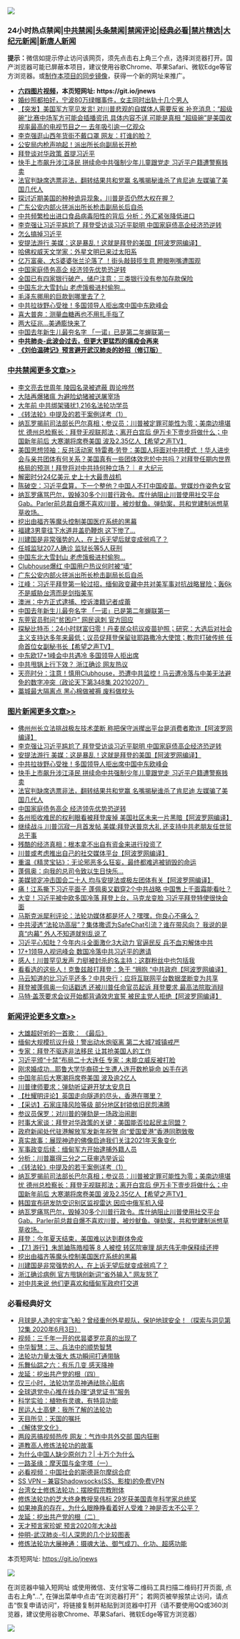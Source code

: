 ![](https://raw.githubusercontent.com/fqnews/bnews/master/64photo/fqnews-qr.jpg)

<div id="tt">
<h3>24小时热点禁闻|<a href="#%E4%B8%AD%E5%85%B1%E7%A6%81%E9%97%BB%E6%9B%B4%E5%A4%9A%E6%96%87%E7%AB%A0">中共禁闻</a>|<a href="#%E5%9B%BE%E7%89%87%E6%96%B0%E9%97%BB%E6%9B%B4%E5%A4%9A%E6%96%87%E7%AB%A0">头条禁闻</a>|<a href="#%E6%96%B0%E9%97%BB%E8%AF%84%E8%AE%BA%E6%9B%B4%E5%A4%9A%E6%96%87%E7%AB%A0">禁闻评论|<a href="#%E5%BF%85%E7%9C%8B%E7%BB%8F%E5%85%B8%E5%A5%BD%E6%96%87">经典必看|<a href="/video.md#%E7%A6%81%E7%89%87%E7%B2%BE%E9%80%89">禁片精选</a>|<a href="https://github.com/fqnews/djy/blob/master/gb/nf1351518.md#1">大纪元新闻</a>|<a href="https://github.com/fqnews/ntdtv/blob/master/gb/prog204.md#1">新唐人新闻</a></h3>
<div><b>提示：</b>微信如提示停止访问该网页，须先点击右上角三个点，选择浏览器打开。国产浏览器可能已屏蔽本项目，建议使用谷歌Chrome、苹果Safari、微软Edge等官方浏览器。或<a href="https://github.com/fqnews/bnews/blob/master/%E5%88%B6%E4%BD%9Cgit%E7%A6%81%E9%97%BB%E9%95%9C%E5%83%8F.md">制作本项目的同步镜像</a>，获得一个新的网址来推广。</div>
<ul>
<li><b><a href="http://d1.bdrive.tk/64.mp4" target="_blank">六四图片视频</a>，本页短网址: https://git.io/jnews</b></li>
<li><a href="/lifebaike/20210208/1483523.md">婚纱照都拍好，宁波80万绿帽事件，女主同时出轨十几个男人</a></li>
<li><a href="/bannedvideo/20210208/1483471.md">【突发】美国军方罕见发言! 对川普悲观的自媒体人需要反省  补充消息：“超级碗”比赛中场军方可能会插播资讯 具体内容不详 可能是真相  “超级碗”是美国收视率最高的电视节目之一 去年吸引逾一亿观众</a></li>
<li><a href="/cbnews/20210208/1483551.md">李克强逛山西年货街不戴口罩 网友：打谁的脸？</a></li>
<li><a href="/cnnews/20210208/1483588.md">公安局内枪声响起！派出所长向副局长开枪</a></li>
<li><a href="/cbnews/20210208/1483477.md">拜登谈对华政策 首提习近平</a></li>
<li><a href="/topimagenews/20210208/1483624.md">快手上市飙升涉江泽民 拼续命中共强制少年儿童跟党走 习近平户籍遭警察贱卖</a></li>
<li><a href="/topimagenews/20210208/1483582.md">法官判缺席选票非法，翻转结果共和党赢 名嘴揭秘谁杀了肯尼迪 左媒骗了美国几代人</a></li>
<li><a href="/headline/20210208/1483680.md">探讨近期美国的种种诡异现象，川普是否仍然大权在握？</a></li>
<li><a href="/cbnews/20210208/1483759.md">广东公安内部火拼派出所长枪击副局长后自杀</a></li>
<li><a href="/cbnews/20210208/1483483.md">中共频繁检出进口食品病毒阳性的背后 分析：外汇紧张降低进口</a></li>
<li><a href="/topimagenews/20210208/1483824.md">李克强让习近平尴尬了 拜登受访谈习近平聪明 中国家庭债高企经济恐逆转</a></li>
<li><a href="/renquan/minyun/20210208/1483775.md">怎么搞掉习近平</a></li>
<li><a href="/topimagenews/20210208/1483724.md">安提法游行 美媒：这是暴乱！这就是拜登的美国【阿波罗网编译】</a></li>
<li><a href="/cnnews/20210208/1483433.md">哈佛权威天文学家：外星文明已来过太阳系</a></li>
<li><a href="/comments/20210208/1483666.md">亿万富豪、大S婆婆张兰沦落了 ！街头敲鼓揽生意 瞪眼咧嘴遭围观</a></li>
<li><a href="/topimagenews/20210208/1483459.md">中国家庭债务高企 经济领先优势恐逆转</a></li>
<li><a href="/lifebaike/20210208/1483630.md">全国已有四家银行破产，储户注意：三类银行没有参加存款保险</a></li>
<li><a href="/cbnews/20210208/1483781.md">中国东北大雪封山 老虎饿极进村偷狗…</a></li>
<li><a href="/lifebaike/20210208/1483575.md">毛泽东挪用的巨款到哪里去了？</a></li>
<li><a href="/topimagenews/20210208/1483721.md">中共拉拢野心受挫！多国领导人拒出席中国中东欧峰会</a></li>
<li><a href="/cnnews/20210208/1483736.md">喜大普奔：测量血糖再也不用扎手指了</a></li>
<li><a href="/cnnews/20210208/1483557.md">两大征兆…美通膨快来了</a></li>
<li><a href="/cbnews/20210208/1483713.md">中国去年新生儿最夯名字 「一诺」已是第二年蝉联第一</a></li>
<li><b><a href="/comments/20200211/1275071.md" target="_blank">中共肺炎-此波会过去，但更大更猛烈的瘟疫会再来</a></b></li>
<li><b><a href="/comments/20200207/1272816.md" target="_blank">《刘伯温碑记》预言避开武汉肺炎的妙招（修订版）</a></b></li>
</ul>
</div>

<div class="catlist">
<h3><a href="/cbnews/" target="_blank">中共禁闻</a><span><a href="/cbnews/" target="_blank" rel="nofollow">更多文章>></a></span></h3>
<ul>
<li><a href="/cbnews/20210208/1483883.md" target="_blank">李文亮去世周年 陵园名录被遮蔽 舆论哗然</a></li>
<li><a href="/cbnews/20210208/1483882.md" target="_blank">大陆再爆猪瘟 为避险幼猪被送屠宰场</a></li>
<li><a href="/cbnews/20210208/1483881.md" target="_blank">大年前 中共绑架骚扰1,216名法轮功学员</a></li>
<li><a href="/comments/20210208/1483843.md" target="_blank">《转法轮》中提及的若干案例详考（1）</a></li>
<li><a href="/comments/20210208/1483858.md" target="_blank">纳瓦罗揭前司法部长巴尔真相；参议员：川普被定罪可能性为零；美南边境堪忧 德州总检察长：拜登无视联邦法；离开白宫后 伊万卡下壹步将做什么；中国新年前后 大寒潮将席卷美国 波及2.35亿人【希望之声TV】</a></li>
<li><a href="/cbnews/20210208/1483855.md" target="_blank">美国思想领袖：反共活动家 特雷弗·劳登：美国人将面对中共模式 ！华人进步会与亲共团体有何关系？美国真有一些团体效忠於中共吗？对拜登任期内世界格局的预测！拜登将对中共持何种立场？｜ # 大纪元</a></li>
<li><a href="/cbnews/20210208/1483851.md" target="_blank">解密时分24亿美元 史上十大最贵战机</a></li>
<li><a href="/cbnews/20210208/1483846.md" target="_blank">陈破空：习近平盘算，下一个整他？中国人不打中国疫苗。党媒炒作姿色女官</a></li>
<li><a href="/comments/20210208/1483836.md" target="_blank">纳瓦罗痛骂巴尔，毁掉30多个川普行政令。库什纳阻止川普使用社交平台Gab。Parler前总裁自爆不喜欢川普，被炒鱿鱼。弹劾案，共和党建制派想草草收场。</a></li>
<li><a href="/comments/20210208/1483826.md" target="_blank">挖出由福齐等魔头控制美国医疗系统的黑幕</a></li>
<li><a href="/cbnews/20210208/1483825.md" target="_blank">福建3男童往下水道井盖扔鞭炮 这下惨了…</a></li>
<li><a href="/comments/20210208/1483816.md" target="_blank">川建国是非常强势的人，在上诉无望后就变成弱鸡了？</a></li>
<li><a href="/cbnews/20210208/1483791.md" target="_blank">任城监狱207人确诊 监狱长等5人获刑</a></li>
<li><a href="/cbnews/20210208/1483781.md" target="_blank">中国东北大雪封山 老虎饿极进村偷狗…</a></li>
<li><a href="/cbnews/20210208/1483760.md" target="_blank">Clubhouse爆红 中国用户热议何时被“墙”</a></li>
<li><a href="/cbnews/20210208/1483759.md" target="_blank">广东公安内部火拼派出所长枪击副局长后自杀</a></li>
<li><a href="/cbnews/20210208/1483757.md" target="_blank">江峰：习近平拜登第一轮过招，缅甸政变藏中共对美军事对抗战略冒险；轰6k不是威胁台湾而是剑指美军</a></li>
<li><a href="/cbnews/20210208/1483714.md" target="_blank">澳洲：中方正式逮捕、控诉澳籍记者成蕾</a></li>
<li><a href="/cbnews/20210208/1483713.md" target="_blank">中国去年新生儿最夯名字 「一诺」已是第二年蝉联第一</a></li>
<li><a href="/cbnews/20210208/1483691.md" target="_blank">东莞官员慰问“贫困户” 网民讽刺 官方回应</a></li>
<li><a href="/comments/20210208/1483687.md" target="_blank">探秘比特币：24小时财富归零！丹麦民众抗议疫苗护照；研究：大选后对社会主义支持达多年来最低；议员促拜登保留驻耶路撒冷大使馆；教宗打破传统 任命首位女副秘书长【希望之声TV】</a></li>
<li><a href="/cbnews/20210208/1483684.md" target="_blank">中东欧17+1峰会中共遇冷 多国领导人拒出席</a></li>
<li><a href="/cbnews/20210208/1483681.md" target="_blank">中共甩锅上行下效？ 浙江确诊 网友热议</a></li>
<li><a href="/cbnews/20210208/1483598.md" target="_blank">天亮时分：注意！慎用Clubhouse，恐遭中共监控！马云遭冷落与中美无法避免的数字冲突（政论天下第348集 20210207）</a></li>
<li><a href="/cbnews/20210208/1483584.md" target="_blank">藁城最大隔离点 黑心棉做被褥 废料做枕头</a></li>

</ul>
</div>
<div class="catlist">
<h3><a href="/topimagenews/" target="_blank">图片新闻</a><span><a href="/topimagenews/" target="_blank" rel="nofollow">更多文章>></a></span></h3>
<ul>
<li><a href="/topimagenews/20210208/1483849.md" target="_blank">佛州州长立法挑战极左技术垄断 称把保守派撵出平台是消费者欺诈【阿波罗网编译】</a></li>
<li><a href="/topimagenews/20210208/1483824.md" target="_blank">李克强让习近平尴尬了 拜登受访谈习近平聪明 中国家庭债高企经济恐逆转</a></li>
<li><a href="/topimagenews/20210208/1483724.md" target="_blank">安提法游行 美媒：这是暴乱！这就是拜登的美国【阿波罗网编译】</a></li>
<li><a href="/topimagenews/20210208/1483721.md" target="_blank">中共拉拢野心受挫！多国领导人拒出席中国中东欧峰会</a></li>
<li><a href="/topimagenews/20210208/1483624.md" target="_blank">快手上市飙升涉江泽民 拼续命中共强制少年儿童跟党走 习近平户籍遭警察贱卖</a></li>
<li><a href="/topimagenews/20210208/1483582.md" target="_blank">法官判缺席选票非法，翻转结果共和党赢 名嘴揭秘谁杀了肯尼迪 左媒骗了美国几代人</a></li>
<li><a href="/topimagenews/20210208/1483459.md" target="_blank">中国家庭债务高企 经济领先优势恐逆转</a></li>
<li><a href="/topimagenews/20210207/1483351.md" target="_blank">各州拒收难民的权利眼看被拜登废掉 美国社区未来一片黑暗【阿波罗网编译】</a></li>
<li><a href="/topimagenews/20210207/1483265.md" target="_blank">继续战斗 川普沉寂一月首发帖 美媒:拜登送普京大礼 还支持中共老朋友任世贸总干事</a></li>
<li><a href="/topimagenews/20210207/1483255.md" target="_blank">残酷的经济真相：根本拿不出自有资金来进行投资了</a></li>
<li><a href="/topimagenews/20210207/1483236.md" target="_blank">川普或考虑推出自己的社交媒体平台【阿波罗网编译】</a></li>
<li><a href="/comments/20210207/1483227.md" target="_blank">重温《精灵宝钻》：无论邪恶多么狂妄，最终都难逃被销毁的命运</a></li>
<li><a href="/topimagenews/20210207/1483181.md" target="_blank">蓬佩奥：向我的总司令致以生日快乐…</a></li>
<li><a href="/topimagenews/20210207/1483145.md" target="_blank">美媒锁定冲击国会二十人 均与安提法或极左团体有关【阿波罗网编译】</a></li>
<li><a href="/topimagenews/20210207/1483144.md" target="_blank">痛！江系撕下习近平面子 蓬佩奥又戳穿2个中共战略 中国售上千面霜能看吐？</a></li>
<li><a href="/topimagenews/20210207/1483099.md" target="_blank">大变！习近平被中欧多国冷落 拜登上台，马克龙变脸 习近平拜登特使很快会面</a></li>
<li><a href="/comments/20210207/1482940.md" target="_blank">马斯克派犀利评论：法轮功媒体都是坏人？嘿嘿，你良心不痛么？</a></li>
<li><a href="/comments/20210207/1483218.md" target="_blank">中共浸透“法轮功高层”？集体撒谎为SafeChat引流？谁在带风向？ 我说的是真“内幕”  外人不知道就别乱说了</a></li>
<li><a href="/topimagenews/20210207/1482968.md" target="_blank">习近平心知肚？今年内斗全面激化3大动力 官逼民反 兵不血刃解体中共</a></li>
<li><a href="/topimagenews/20210207/1482958.md" target="_blank">17+1领导人视讯峰会 数国冷落中共习近平的邀请</a></li>
<li><a href="/topimagenews/20210206/1482681.md" target="_blank">感人！川普罕见发声 力挺被封杀的名主持：这群粉丝中也包括我</a></li>
<li><a href="/topimagenews/20210206/1482679.md" target="_blank">看看选的这些人！克鲁兹敲打拜登：急于 &#8220;拥抱 &#8220;中共政府【阿波罗网编译】</a></li>
<li><a href="/topimagenews/20210206/1482626.md" target="_blank">马云知道的比习近平还多？中共央行：应将互联网平台数据垄断变为共享</a></li>
<li><a href="/topimagenews/20210206/1482318.md" target="_blank">拜登被蓬佩奥一句话戳透 还被川普任命官员起诉 拜登要求,最高法院取消辩</a></li>
<li><a href="/topimagenews/20210206/1482281.md" target="_blank">马特·盖茨要求会议开始都背诵效忠宣誓 被民主党人拒绝【阿波罗网编译】</a></li>

</ul>
</div>
<div class="catlist">
<h3><a href="/comments/" target="_blank">新闻评论</a><span><a href="/comments/" target="_blank" rel="nofollow">更多文章>></a></span></h3>
<ul>
<li><a href="/comments/20210209/1483941.md" target="_blank">大雄超好听的一首歌： 《最后》</a></li>
<li><a href="/comments/20210209/1483940.md" target="_blank">缅甸大规模抗议升级！警出动水炮驱离 第二大城7城镇戒严</a></li>
<li><a href="/comments/20210209/1483939.md" target="_blank">专家：拜登不驱逐非法移民 让其抢美国人的工作</a></li>
<li><a href="/comments/20210209/1483923.md" target="_blank">习近平颁“十禁”布局二十大连任 专家：未能立威反被打脸</a></li>
<li><a href="/comments/20210209/1483922.md" target="_blank">刚求婚成功…耶鲁大学华裔硕士生遭人连开数枪毙命 凶手在逃</a></li>
<li><a href="/comments/20210208/1483913.md" target="_blank">中国年前后大寒潮将席卷美国 波及逾2亿人</a></li>
<li><a href="/comments/20210208/1483908.md" target="_blank">川普律师要求：弹劾听证避开犹太安息日</a></li>
<li><a href="/comments/20210208/1483903.md" target="_blank">【杜耀明评论】英国走向隧道的尽头，香港在哪里？</a></li>
<li><a href="/comments/20210208/1483890.md" target="_blank">【采访】石家庄降风险等级 部分地区封锁依旧民怨沸腾</a></li>
<li><a href="/comments/20210208/1483887.md" target="_blank">参议员保罗：对川普的弹劾是一场政治闹剧</a></li>
<li><a href="/comments/20210208/1483886.md" target="_blank">时事大家谈：拜登对华政策的关键：美国能否拉起民主同盟？</a></li>
<li><a href="/comments/20210208/1483867.md" target="_blank">政府新闻处代驻港解放军发新年祝贺 向“爱国爱港”香港同胞致敬</a></li>
<li><a href="/comments/20210208/1483866.md" target="_blank">真实故事：展现神迹的佛像启迪我们关注2021年天象变化</a></li>
<li><a href="/comments/20210208/1483865.md" target="_blank">军事政变后续：缅甸军方开始逮捕外籍人员</a></li>
<li><a href="/comments/20210208/1483864.md" target="_blank">分析：川普赢得三分之二获审选举诉讼</a></li>
<li><a href="/comments/20210208/1483843.md" target="_blank">《转法轮》中提及的若干案例详考（1）</a></li>
<li><a href="/comments/20210208/1483858.md" target="_blank">纳瓦罗揭前司法部长巴尔真相；参议员：川普被定罪可能性为零；美南边境堪忧 德州总检察长：拜登无视联邦法；离开白宫后 伊万卡下壹步将做什么；中国新年前后 大寒潮将席卷美国 波及2.35亿人【希望之声TV】</a></li>
<li><a href="/comments/20210208/1483854.md" target="_blank">韩国宣布研发防空识别区监视雷达 因应中俄军机入侵</a></li>
<li><a href="/comments/20210208/1483836.md" target="_blank">纳瓦罗痛骂巴尔，毁掉30多个川普行政令。库什纳阻止川普使用社交平台Gab。Parler前总裁自爆不喜欢川普，被炒鱿鱼。弹劾案，共和党建制派想草草收场。</a></li>
<li><a href="/comments/20210208/1483833.md" target="_blank">拜登：今年夏天结束，美国难以达到群体免疫</a></li>
<li><a href="/comments/20210208/1483831.md" target="_blank">【7.1 游行】朱凯廸陈皓桓等 8 人被控 转区院审理 胡志伟无申保释续还押</a></li>
<li><a href="/comments/20210208/1483826.md" target="_blank">挖出由福齐等魔头控制美国医疗系统的黑幕</a></li>
<li><a href="/comments/20210208/1483816.md" target="_blank">川建国是非常强势的人，在上诉无望后就变成弱鸡了？</a></li>
<li><a href="/comments/20210208/1483813.md" target="_blank">浙江确诊病例 官方甩锅创新词“省外输入” 网友怒了</a></li>
<li><a href="/comments/20210208/1483802.md" target="_blank">对中共来说 他们更喜欢和缅甸军政府打交道</a></li>

</ul>
</div>

<div class="catlist">
<h3>必看经典好文</h3>
<ul>
<li><a href="/comments/20200712/1359456.md" target="_blank">月球是人造的宇宙飞船？曾经重创外星舰队，保护地球安全！（探索与洞见第12集 2020年6月3日）</a></li>
<li><a href="/aomi/qiwen/20151223/484507.md" target="_blank">视频：三千年一开的优昙婆罗花真的出现了</a></li>
<li><a href="/comments/20200605/783248.md" target="_blank">中华智慧：三、兵法中的顺势智慧</a></li>
<li><a href="/cbnews/20200816/1381005.md" target="_blank">法轮功力量太强大 炼功瞬间打通带脉</a></li>
<li><a href="/tculture/20190101/792146.md" target="_blank">乐舞仙踪之六：有乐几变 感天降神</a></li>
<li><a href="/comments/20200930/1405812.md" target="_blank">龙延：挖出共产党的根（四）</a></li>
<li><a href="/health/20170626/780270.md" target="_blank">仅三小时，法轮功学员神通祛除心脏病</a></li>
<li><a href="/cbnews/20200819/1382346.md" target="_blank">全球退党中心推在线办理“退党证书”服务</a></li>
<li><a href="/comments/20200605/783205.md" target="_blank">科学实验：植物有灵魂，有特异功能</a></li>
<li><a href="/ccpdope/20200729/1369047.md" target="_blank">民运人士高健：我所了解的法轮功</a></li>
<li><a href="/tculture/20180919/1000196.md" target="_blank">天目所见：天国的嘱托</a></li>
<li><a href="/bookwiki/20130610/138400.md" target="_blank">《解体党文化》</a></li>
<li><a href="/cbnews/20200703/1355059.md" target="_blank">两段恶搞视频热传 网友：气炸中共外交部 国内狂删</a></li>
<li><a href="/comments/20200805/1375080.md" target="_blank">道教高人修炼法轮功的故事</a></li>
<li><a href="/ssgc/20200715/1360940.md" target="_blank">为什么中国人缺少原创力？| 十万个为什么</a></li>
<li><a href="/tculture/20160806/568214.md" target="_blank">一路圣缘：摩天国与金字塔（一）</a></li>
<li><a href="/comments/20200806/1375443.md" target="_blank">必看视频：中国社会的斯德哥尔摩综合症</a></li>
<li><a href="/comments/20191231/1250654.md" target="_blank">SS VPN &#8211; 兼容Shadowsocks(SS、影梭)的免费VPN</a></li>
<li><a href="/cbnews/20200610/1342772.md" target="_blank">台湾女士修炼法轮功：摆脱假宗教附体</a></li>
<li><a href="/comments/20190517/1129285.md" target="_blank">修炼法轮功的芝大终身教授吴伟标 29岁获美国青年科学家总统奖</a></li>
<li><a href="/comments/20200623/1346844.md" target="_blank">如果神真的存在，为什么眼睁睁看着好人受难？神是否太不公平？</a></li>
<li><a href="/comments/20200928/1404653.md" target="_blank">龙延：挖出共产党的根（二）</a></li>
<li><a href="/topimagenews/20200513/1327828.md" target="_blank">天才预言家珍妮 预言2020年大决战</a></li>
<li><a href="/comments/20200620/1347687.md" target="_blank">仲明-武汉肺炎-引人深思的几个比较图表</a></li>
<li><a href="/comments/20191203/1234383.md" target="_blank">修炼法轮功大展神通：摄魂大法、御气成刀、化功、超感功能</a></li>

</ul>
</div>

本页短网址: https://git.io/jnews

![](https://raw.githubusercontent.com/fqnews/bnews/master/64photo/fqnews-qr.jpg)

在浏览器中输入短网址 或使用微信、支付宝等二维码工具扫描二维码打开页面, 点击右上角"...", 在弹出菜单中点击“在浏览器打开”； 若网页被举报禁止访问，请点击“恢复申请访问”，将链接复制并粘贴到浏览器中打开（请不要使用QQ或360浏览器，建议使用谷歌Chrome、苹果Safari、微软Edge等官方浏览器）

![](https://raw.githubusercontent.com/fqnews/bnews/master/64photo/wx.jpg)